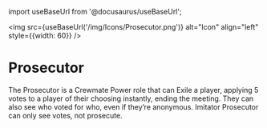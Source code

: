import useBaseUrl from '@docusaurus/useBaseUrl';

<img src={useBaseUrl('/img/Icons/Prosecutor.png')} alt="Icon" align="left" style={{width: 60}} />
# Prosecutor

The Prosecutor is a Crewmate Power role that can Exile a player, applying 5 votes to a player of their choosing instantly, ending the meeting. They can also see who voted for who, even if they’re anonymous. Imitator Prosecutor can only see votes, not prosecute.
